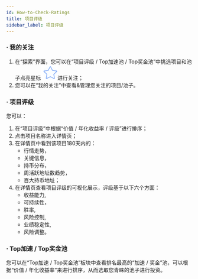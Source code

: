 ```yaml
---
id: How-to-Check-Ratings
title: 项目评级
sidebar_label: 项目评级
---
```


### · 我的关注
1. 在“探索”界面，您可以在“项目评级 / Top加速池 / Top奖金池”中挑选项目和池子点亮星标![image.png](/img/star.png)进行关注；
1. 您可以在“我的关注”中查看&管理您关注的项目/池子。
### · 项目评级
您可以：

1. 在“项目评级”中根据“价值 / 年化收益率 / 评级”进行排序；
1. 点击项目名称进入详情页；
1. 在详情页中看到该项目180天内的：
   - 行情走势，
   - 关键信息，
   - 持币分布，
   - 周活跃地址数趋势，
   - 百大持币地址；
4. 在详情页查看项目评级的可视化展示，评级基于以下六个方面：
   - 收益能力,
   - 可持续性，
   - 胜率,
   - 风险控制,
   - 业绩稳定性,
   - 风险调整。
### · Top加速 / Top奖金池
您可以在“Top加速 / Top奖金池”板块中查看排名最高的“加速 / 奖金”池，可以根据“价值 / 年化收益率”来进行排序，从而选取您青睐的池子进行投资。
